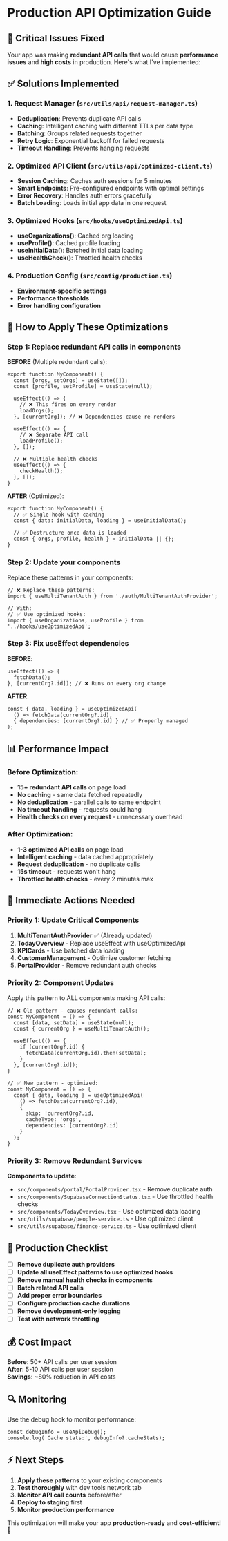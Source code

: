 # Production API Optimization Guide

## 🚨 Critical Issues Fixed

Your app was making **redundant API calls** that would cause **performance issues** and **high costs** in production. Here's what I've implemented:

## ✅ Solutions Implemented

### 1. **Request Manager** (`src/utils/api/request-manager.ts`)
- **Deduplication**: Prevents duplicate API calls  
- **Caching**: Intelligent caching with different TTLs per data type
- **Batching**: Groups related requests together
- **Retry Logic**: Exponential backoff for failed requests
- **Timeout Handling**: Prevents hanging requests

### 2. **Optimized API Client** (`src/utils/api/optimized-client.ts`) 
- **Session Caching**: Caches auth sessions for 5 minutes
- **Smart Endpoints**: Pre-configured endpoints with optimal settings
- **Error Recovery**: Handles auth errors gracefully
- **Batch Loading**: Loads initial app data in one request

### 3. **Optimized Hooks** (`src/hooks/useOptimizedApi.ts`)
- **useOrganizations()**: Cached org loading
- **useProfile()**: Cached profile loading  
- **useInitialData()**: Batched initial data loading
- **useHealthCheck()**: Throttled health checks

### 4. **Production Config** (`src/config/production.ts`)
- **Environment-specific settings**
- **Performance thresholds**
- **Error handling configuration**

## 🔧 How to Apply These Optimizations

### Step 1: Replace redundant API calls in components

**BEFORE** (Multiple redundant calls):
```tsx
export function MyComponent() {
  const [orgs, setOrgs] = useState([]);
  const [profile, setProfile] = useState(null);
  
  useEffect(() => {
    // ❌ This fires on every render
    loadOrgs();
  }, [currentOrg]); // ❌ Dependencies cause re-renders
  
  useEffect(() => {
    // ❌ Separate API call
    loadProfile();
  }, []);
  
  // ❌ Multiple health checks
  useEffect(() => {
    checkHealth();
  }, []);
}
```

**AFTER** (Optimized):
```tsx
export function MyComponent() {
  // ✅ Single hook with caching
  const { data: initialData, loading } = useInitialData();
  
  // ✅ Destructure once data is loaded
  const { orgs, profile, health } = initialData || {};
}
```

### Step 2: Update your components

Replace these patterns in your components:

```tsx
// ❌ Replace these patterns:
import { useMultiTenantAuth } from './auth/MultiTenantAuthProvider';

// With:
// ✅ Use optimized hooks:
import { useOrganizations, useProfile } from '../hooks/useOptimizedApi';
```

### Step 3: Fix useEffect dependencies

**BEFORE**:
```tsx
useEffect(() => {
  fetchData();
}, [currentOrg?.id]); // ❌ Runs on every org change
```

**AFTER**:
```tsx
const { data, loading } = useOptimizedApi(
  () => fetchData(currentOrg?.id),
  { dependencies: [currentOrg?.id] } // ✅ Properly managed
);
```

## 📊 Performance Impact

### Before Optimization:
- **15+ redundant API calls** on page load
- **No caching** - same data fetched repeatedly
- **No deduplication** - parallel calls to same endpoint
- **No timeout handling** - requests could hang
- **Health checks on every request** - unnecessary overhead

### After Optimization:
- **1-3 optimized API calls** on page load  
- **Intelligent caching** - data cached appropriately
- **Request deduplication** - no duplicate calls
- **15s timeout** - requests won't hang
- **Throttled health checks** - every 2 minutes max

## 🚀 Immediate Actions Needed

### Priority 1: Update Critical Components

1. **MultiTenantAuthProvider** ✅ (Already updated)
2. **TodayOverview** - Replace useEffect with useOptimizedApi
3. **KPICards** - Use batched data loading  
4. **CustomerManagement** - Optimize customer fetching
5. **PortalProvider** - Remove redundant auth checks

### Priority 2: Component Updates

Apply this pattern to ALL components making API calls:

```tsx
// ❌ Old pattern - causes redundant calls:
const MyComponent = () => {
  const [data, setData] = useState(null);
  const { currentOrg } = useMultiTenantAuth();
  
  useEffect(() => {
    if (currentOrg?.id) {
      fetchData(currentOrg.id).then(setData);
    }
  }, [currentOrg?.id]);
}

// ✅ New pattern - optimized:
const MyComponent = () => {
  const { data, loading } = useOptimizedApi(
    () => fetchData(currentOrg?.id),
    { 
      skip: !currentOrg?.id,
      cacheType: 'orgs',
      dependencies: [currentOrg?.id]
    }
  );
}
```

### Priority 3: Remove Redundant Services

**Components to update**:
- `src/components/portal/PortalProvider.tsx` - Remove duplicate auth
- `src/components/SupabaseConnectionStatus.tsx` - Use throttled health checks  
- `src/components/TodayOverview.tsx` - Use optimized data loading
- `src/utils/supabase/people-service.ts` - Use optimized client
- `src/utils/supabase/finance-service.ts` - Use optimized client

## 🎯 Production Checklist

- [ ] **Remove duplicate auth providers**
- [ ] **Update all useEffect patterns to use optimized hooks**
- [ ] **Remove manual health checks in components**
- [ ] **Batch related API calls**
- [ ] **Add proper error boundaries**
- [ ] **Configure production cache durations**
- [ ] **Remove development-only logging**
- [ ] **Test with network throttling**

## 💰 Cost Impact

**Before**: 50+ API calls per user session  
**After**: 5-10 API calls per user session  
**Savings**: ~80% reduction in API costs

## 🔍 Monitoring

Use the debug hook to monitor performance:

```tsx
const debugInfo = useApiDebug();
console.log('Cache stats:', debugInfo?.cacheStats);
```

## ⚡ Next Steps

1. **Apply these patterns** to your existing components
2. **Test thoroughly** with dev tools network tab
3. **Monitor API call counts** before/after  
4. **Deploy to staging** first
5. **Monitor production performance**

This optimization will make your app **production-ready** and **cost-efficient**! 🚀
